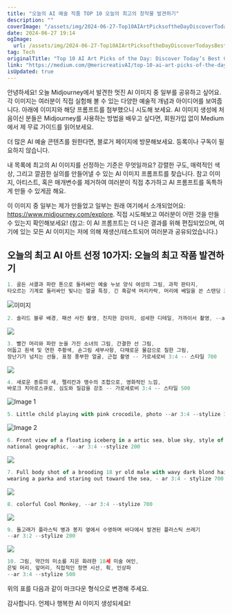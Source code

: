 ```yaml
---
title: "오늘의 AI 예술 작품 TOP 10 오늘의 최고의 창작물 발견하기"
description: ""
coverImage: "/assets/img/2024-06-27-Top10AIArtPicksoftheDayDiscoverTodaysBestCreations_0.png"
date: 2024-06-27 19:14
ogImage: 
  url: /assets/img/2024-06-27-Top10AIArtPicksoftheDayDiscoverTodaysBestCreations_0.png
tag: Tech
originalTitle: "Top 10 AI Art Picks of the Day: Discover Today’s Best Creations"
link: "https://medium.com/@mericreativAI/top-10-ai-art-picks-of-the-day-discover-todays-best-creations-789d6ab94c12"
isUpdated: true
---
```






안녕하세요! 오늘 Midjourney에서 발견한 멋진 AI 이미지 중 일부를 공유하고 싶어요. 각 이미지는 여러분이 직접 실험해 볼 수 있는 다양한 예술적 개념과 아이디어를 보여줍니다. 아래에 이미지와 해당 프롬프트를 첨부했으니 시도해 보세요. AI 이미지 생성에 처음이신 분들은 Midjourney를 사용하는 방법을 배우고 싶다면, 회원가입 없이 Medium에서 제 무료 가이드를 읽어보세요.

더 많은 AI 예술 콘텐츠를 원한다면, 블로거 페이지에 방문해보세요. 등록이나 구독이 필요하지 않습니다.

내 목록에 최고의 AI 이미지를 선정하는 기준은 무엇일까요? 강렬한 구도, 매력적인 색상, 그리고 깔끔한 실의를 만들어낼 수 있는 AI 이미지 프롬프트를 찾습니다. 참고 이미지, 아티스트, 혹은 매개변수를 제거하여 여러분이 직접 추가하고 AI 프롬프트를 독특하게 만들 수 있게끔 해요.

이 이미지 중 일부는 제가 만들었고 일부는 원래 여기에서 소개되었어요: https://www.midjourney.com/explore. 직접 시도해보고 여러분이 어떤 것을 만들 수 있는지 확인해보세요! (참고: 이 AI 프롬프트는 더 나은 결과를 위해 편집되었으며, 여기에 있는 모든 AI 이미지는 저에 의해 재생산/테스트되어 여러분과 공유되었습니다.)

<div class="content-ad"></div>

## 오늘의 최고 AI 아트 선정 10가지: 오늘의 최고 작품 발견하기

```js
1. 골든 서클과 파란 톤으로 둘러싸인 예술 누보 양식 여성의 그림, 과학 판타지, 
타오르는 기계로 둘러싸인 빛나는 얼굴 특징, 긴 흑갈색 머리카락, 머리에 베일을 쓴 스탠딩 포즈, --ar 3:4 --스타일 500
```

![이미지](/assets/img/2024-06-27-Top10AIArtPicksoftheDayDiscoverTodaysBestCreations_0.png)

```js
2. 솔리드 블루 배경, 패션 사진 촬영, 진지한 강아지, 섬세한 디테일, 가까이서 촬영, --ar 3:4 --스타일 200
```

<div class="content-ad"></div>

<img src="/assets/img/2024-06-27-Top10AIArtPicksoftheDayDiscoverTodaysBestCreations_1.png" />

```js
3. 빨간 머리와 파란 눈을 가진 소녀의 그림, 간결한 선 그림, 
어둡고 흰색 및 연한 주황색, 손그림 세부사항, 다채로운 물감으로 칠한 그림, 
장난기가 넘치는 선들, 표정 풍부한 얼굴, 근접 촬영 -- 가로세로비 3:4 -- 스타일 700
```

<img src="/assets/img/2024-06-27-Top10AIArtPicksoftheDayDiscoverTodaysBestCreations_2.png" />

```js
4. 새로운 종류의 새, 펠리칸과 맹수의 조합으로, 영화적인 느낌, 
바로크 치아로스큐로, 심도와 질감을 강조 -- 가로세로비 3:4 -- 스타일 500
```

<div class="content-ad"></div>


![Image 1](/assets/img/2024-06-27-Top10AIArtPicksoftheDayDiscoverTodaysBestCreations_3.png)

```js
5. Little child playing with pink crocodile, photo --ar 3:4 --stylize 300
```

![Image 2](/assets/img/2024-06-27-Top10AIArtPicksoftheDayDiscoverTodaysBestCreations_4.png)

```js
6. Front view of a floating iceberg in a artic sea, blue sky, style of 
national geographic, --ar 3:4 --stylize 200
```

<div class="content-ad"></div>


<img src="/assets/img/2024-06-27-Top10AIArtPicksoftheDayDiscoverTodaysBestCreations_5.png" />

```js
7. Full body shot of a brooding 18 yr old male with wavy dark blond hair 
wearing a parka and staring out toward the sea, - ar 3:4 - stylize 700
```

<img src="/assets/img/2024-06-27-Top10AIArtPicksoftheDayDiscoverTodaysBestCreations_6.png" />

```js
8. colorful Cool Monkey, --ar 3:4 --stylize 700
``` 


<div class="content-ad"></div>


<img src="/assets/img/2024-06-27-Top10AIArtPicksoftheDayDiscoverTodaysBestCreations_7.png" />

```js
9. 돌고래가 플라스틱 병과 봉지 옆에서 수영하며 바다에서 발견된 플라스틱 쓰레기
--ar 3:2 --stylize 200
```

<img src="/assets/img/2024-06-27-Top10AIArtPicksoftheDayDiscoverTodaysBestCreations_8.png" />

```js
10. 그림, 약간의 미소를 지은 화려한 18세 미술 여인, 
은빛 머리, 앞머리, 직접적인 정면 시선, 획, 인상파
--ar 3:4 --stylize 500
```

<div class="content-ad"></div>

위의 표를 다음과 같이 마크다운 형식으로 변경해 주세요.

감사합니다. 언제나 행복한 AI 이미지 생성되세요!